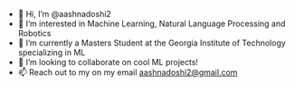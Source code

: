 - 👋 Hi, I’m @aashnadoshi2
- 👀 I’m interested in Machine Learning, Natural Language Processing and Robotics
- 🌱 I’m currently a Masters Student at the Georgia Institute of Technology specializing in ML
- 💞️ I’m looking to collaborate on cool ML projects!
- 📫 Reach out to my on my email aashnadoshi2@gmail.com

<!---
aashnadoshi2/aashnadoshi2 is a ✨ special ✨ repository because its `README.md` (this file) appears on your GitHub profile.
You can click the Preview link to take a look at your changes.
--->
